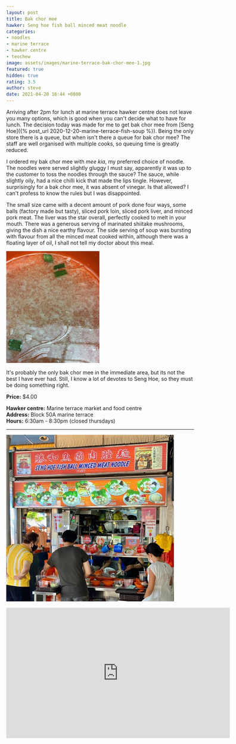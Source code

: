 ```yaml
---
layout: post
title: Bak chor mee
hawker: Seng hoe fish ball minced meat noodle
categories:
- noodles
- marine terrace
- hawker centre
- teochew
image: assets/images/marine-terrace-bak-chor-mee-1.jpg
featured: true
hidden: true
rating: 3.5
author: steve
date: 2021-04-20 16:44 +0800
---
```

Arriving after 2pm for lunch at marine terrace hawker centre does not leave you many options, which is good when you can't decide what to have for lunch. The decision today was made for me to get bak chor mee from [Seng Hoe]({% post_url 2020-12-20-marine-terrace-fish-soup %}). Being the only store there is a queue, but when isn't there a queue for bak chor mee? The staff are well organised with multiple cooks, so queuing time is greatly reduced.

I ordered my bak chor mee with *mee kia*, my preferred choice of noodle. The noodles were served slightly gluggy I must say, apparently it was up to the customer to toss the noodles through the sauce? The sauce, while slightly oily, had a nice chilli kick that made the lips tingle. However, surprisingly for a bak chor mee, it was absent of vinegar. Is that allowed? I can't profess to know the rules but I was disappointed.

The small size came with a decent amount of pork done four ways, some balls (factory made but tasty), sliced pork loin, sliced pork liver, and minced pork meat. The liver was the star overall, perfectly cooked to melt in your mouth. There was a generous serving of marinated shiitake mushrooms, giving the dish a nice earthy flavour. The side serving of soup was bursting with flavour from all the minced meat cooked within, although there was a floating layer of oil, I shall not tell my doctor about this meal.

![Seng Hoe Soup](/assets/images/marine-terrace-bak-chor-mee.gif "The soup was bursting with flavour")

It's probably the only bak chor mee in the immediate area, but its not the best I have ever had. Still, I know a lot of devotes to Seng Hoe, so they must be doing something right.

**Price:** $4.00

**Hawker centre:** Marine terrace market and food centre  
**Address:** Block 50A marine terrace  
**Hours:** 6:30am - 8:30pm (closed thursdays)  

***

![Seng Hoe fish ball minced meat noodle stall](/assets/images/marine-terrace-bak-chor-mee-2.jpg "Seng Hoe fish ball minced meat noodle stall")

<iframe src="https://www.google.com/maps/embed?pb=!1m18!1m12!1m3!1d3988.782240162541!2d103.91354511453848!3d1.3057713990476347!2m3!1f0!2f0!3f0!3m2!1i1024!2i768!4f13.1!3m3!1m2!1s0x31da229fc776e597%3A0xb4fba9f23d28025f!2s50A%20Marine%20Terrace%20Market!5e0!3m2!1sen!2ssg!4v1606313329702!5m2!1sen!2ssg" width="600" height="350" frameborder="0" style="border:0;" allowfullscreen="" aria-hidden="false" tabindex="0"></iframe>